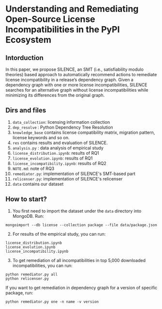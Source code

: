 # Understanding and Remediating Open-Source License Incompatibilities in the PyPI Ecosystem

## Intorduction
In this paper, we propose SILENCE, an SMT
(i.e., satisfiability modulo theories) based approach to automatically recommend actions to remediate license incompatibility
in a release’s dependency graph. Given a dependency graph
with one or more license incompatibilities, SILENCE searches
for an alternative graph without license incompatibilities while
minimizing its differences from the original graph. 

## Dirs and files
1. `data_collection`: licensing information collection
2. `dep_resolve` : Python Dependency Tree Resolution
3. `knowledge_base` contains license compatibility matrix, migration pattern, license keywords and so on.
4. `res` contains results and evaluation of SILENCE.
5. `analysis.py` : data analysis of empirical study
6. `license_distribution.ipynb`: results of RQ1
7. `license_evolution.ipynb`: results of RQ1
8. `license_incompatibility.ipynb`: results of RQ2
9. `NOTE.md`: note of RQ3
9. `remediator.py`: implementation of SILENCE's SMT-based part
10. `relicenser.py`: implementation of SILENCE's relicenser
11. `data` contains our dataset


## How to start?

1. You first need to import the dataset under the `data` directory into MongoDB. Run:
```
mongoimport --db license --collection package --file data/package.json
```

2. For results of the empirical study, you can run:
```
license_distribution.ipynb
license_evolution.ipynb
license_incompatibility.ipynb
```

3. To get remediation of all incompatibilities in top 5,000 downloaded incompatibilities, you can run:
```
python remediator.py all
python relicenser.py
```

If you want to get remediation in dependency graph for a version of specific package, run:
```
python remediator.py one -n name -v version
```
